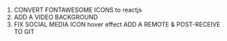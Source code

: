 1) CONVERT FONTAWESOME ICONS to reactjs
2) ADD A VIDEO BACKGROUND
3) FIX SOCIAL MEDIA ICON hover effect
ADD A REMOTE & POST-RECEIVE TO GIT
